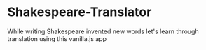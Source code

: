 # Shakespeare-Translator
While writing Shakespeare invented new words let's learn through translation using this vanilla.js app
